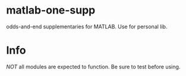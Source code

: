 # matlab-one-supp
odds-and-end supplementaries for MATLAB. Use for personal lib.

# Info
*NOT* all modules are expected to function. Be sure to test before using.
